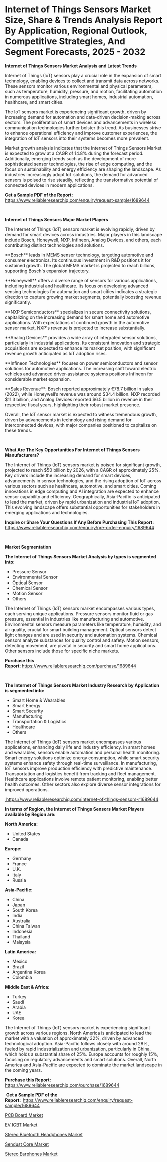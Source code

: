 <p><h1>Internet of Things Sensors Market Size, Share & Trends Analysis Report By Application, Regional Outlook, Competitive Strategies, And Segment Forecasts, 2025 - 2032</h1></p><p><strong>Internet of Things Sensors Market Analysis and Latest Trends</strong></p>
<p><p>Internet of Things (IoT) sensors play a crucial role in the expansion of smart technology, enabling devices to collect and transmit data across networks. These sensors monitor various environmental and physical parameters, such as temperature, humidity, pressure, and motion, facilitating automation in numerous applications, including smart homes, industrial automation, healthcare, and smart cities.</p><p>The IoT sensors market is experiencing significant growth, driven by increasing demand for automation and data-driven decision-making across sectors. The proliferation of smart devices and advancements in wireless communication technologies further bolster this trend. As businesses strive to enhance operational efficiency and improve customer experiences, the integration of IoT sensors into their systems becomes more prevalent.</p><p>Market growth analysis indicates that the Internet of Things Sensors Market is expected to grow at a CAGR of 14.8% during the forecast period. Additionally, emerging trends such as the development of more sophisticated sensor technologies, the rise of edge computing, and the focus on sustainability and energy efficiency are shaping the landscape. As industries increasingly adopt IoT solutions, the demand for advanced sensors is poised to rise steadily, reflecting the transformative potential of connected devices in modern applications.</p></p>
<p><strong>Get a Sample PDF of the Report:&nbsp;</strong> <a href="https://www.reliableresearchiq.com/enquiry/request-sample/1689644?utm_campaign=1870&utm_medium=2&utm_source=Github&utm_content=ia&utm_term=06042025&utm_id=internet-of-things-sensors">https://www.reliableresearchiq.com/enquiry/request-sample/1689644</a></p>
<p>&nbsp;</p>
<p><strong>Internet of Things Sensors Major Market Players</strong></p>
<p><p>The Internet of Things (IoT) sensors market is evolving rapidly, driven by demand for smart devices across industries. Major players in this landscape include Bosch, Honeywell, NXP, Infineon, Analog Devices, and others, each contributing distinct technologies and solutions.</p><p>**Bosch** leads in MEMS sensor technology, targeting automotive and consumer electronics. Its continuous investment in R&D positions it for sustained growth. The global MEMS market is projected to reach billions, supporting Bosch's expansion trajectory.</p><p>**Honeywell** offers a diverse range of sensors for various applications, including industrial and healthcare. Its focus on developing advanced sensing technologies for automation and smart cities indicates a strategic direction to capture growing market segments, potentially boosting revenue significantly.</p><p>**NXP Semiconductors** specializes in secure connectivity solutions, capitalizing on the increasing demand for smart home and automotive applications. With expectations of continued growth in the automotive sensor market, NXP's revenue is projected to increase substantially.</p><p>**Analog Devices** provides a wide array of integrated sensor solutions, particularly in industrial applications. Its consistent innovation and strategic acquisitions are expected to enhance its market position, with significant revenue growth anticipated as IoT adoption rises.</p><p>**Infineon Technologies** focuses on power semiconductors and sensor solutions for automotive applications. The increasing shift toward electric vehicles and advanced driver-assistance systems positions Infineon for considerable market expansion.</p><p>**Sales Revenue**: Bosch reported approximately €78.7 billion in sales (2022), while Honeywell’s revenue was around $34.4 billion. NXP recorded $11.3 billion, and Analog Devices reported $6.5 billion in revenue in their respective fiscal years, highlighting their robust market presence.</p><p>Overall, the IoT sensor market is expected to witness tremendous growth, driven by advancements in technology and rising demand for interconnected devices, with major companies positioned to capitalize on these trends.</p></p>
<p>&nbsp;</p>
<p><strong>What Are The Key Opportunities For Internet of Things Sensors Manufacturers?</strong></p>
<p><p>The Internet of Things (IoT) sensors market is poised for significant growth, projected to reach $50 billion by 2026, with a CAGR of approximately 25%. Key drivers include the increasing demand for smart devices, advancements in sensor technologies, and the rising adoption of IoT across various sectors such as healthcare, automotive, and smart cities. Coming innovations in edge computing and AI integration are expected to enhance sensor capability and efficiency. Geographically, Asia-Pacific is anticipated to lead the market, driven by rapid urbanization and industrial IoT adoption. This evolving landscape offers substantial opportunities for stakeholders in emerging applications and technologies.</p></p>
<p><strong>Inquire or Share Your Questions If Any Before Purchasing This Report:</strong> <a href="https://www.reliableresearchiq.com/enquiry/pre-order-enquiry/1689644?utm_campaign=1870&utm_medium=2&utm_source=Github&utm_content=ia&utm_term=06042025&utm_id=internet-of-things-sensors">https://www.reliableresearchiq.com/enquiry/pre-order-enquiry/1689644</a></p>
<p>&nbsp;</p>
<p><strong>Market Segmentation</strong></p>
<p><strong>The Internet of Things Sensors Market Analysis by types is segmented into:</strong></p>
<p><ul><li>Pressure Sensor</li><li>Environmental Sensor</li><li>Optical Sensor</li><li>Chemical Sensor</li><li>Motion Sensor</li><li>Others</li></ul></p>
<p><p>The Internet of Things (IoT) sensors market encompasses various types, each serving unique applications. Pressure sensors monitor fluid or gas pressure, essential in industries like manufacturing and automotive. Environmental sensors measure parameters like temperature, humidity, and air quality, crucial for smart building management. Optical sensors detect light changes and are used in security and automation systems. Chemical sensors analyze substances for quality control and safety. Motion sensors, detecting movement, are pivotal in security and smart home applications. Other sensors include those for specific niche markets.</p></p>
<p><strong>Purchase this Report:&nbsp;</strong><a href="https://www.reliableresearchiq.com/purchase/1689644?utm_campaign=1870&utm_medium=2&utm_source=Github&utm_content=ia&utm_term=06042025&utm_id=internet-of-things-sensors">https://www.reliableresearchiq.com/purchase/1689644</a></p>
<p>&nbsp;</p>
<p><strong>The Internet of Things Sensors Market Industry Research by Application is segmented into:</strong></p>
<p><ul><li>Smart Home & Wearables</li><li>Smart Energy</li><li>Smart Security</li><li>Manufacturing</li><li>Transportation & Logistics</li><li>Healthcare</li><li>Others</li></ul></p>
<p><p>The Internet of Things (IoT) sensors market encompasses various applications, enhancing daily life and industry efficiency. In smart homes and wearables, sensors enable automation and personal health monitoring. Smart energy solutions optimize energy consumption, while smart security systems enhance safety through real-time surveillance. In manufacturing, IoT sensors improve production efficiency with predictive maintenance. Transportation and logistics benefit from tracking and fleet management. Healthcare applications involve remote patient monitoring, enabling better health outcomes. Other sectors also explore diverse sensor integrations for improved operations.</p></p>
<p><a href="https://www.reliableresearchiq.com/internet-of-things-sensors-r1689644?utm_campaign=1870&utm_medium=2&utm_source=Github&utm_content=ia&utm_term=06042025&utm_id=internet-of-things-sensors">&nbsp;https://www.reliableresearchiq.com/internet-of-things-sensors-r1689644</a></p>
<p><strong>In terms of Region, the Internet of Things Sensors Market Players available by Region are:</strong></p>
<p>
    <p> <strong> North America: </strong>
        <ul>
            <li>United States</li>
            <li>Canada</li>
        </ul>
        </p> 
    <p> <strong> Europe: </strong>
        <ul>
            <li>Germany</li>
            <li>France</li>
            <li>U.K.</li>
            <li>Italy</li>
            <li>Russia</li>
        </ul>
        </p> 
    <p> <strong> Asia-Pacific: </strong>
        <ul>
            <li>China</li>
            <li>Japan</li>
            <li>South Korea</li>
            <li>India</li>
            <li>Australia</li>
            <li>China Taiwan</li>
            <li>Indonesia</li>
            <li>Thailand</li>
            <li>Malaysia</li>
        </ul>
        </p> 
    <p> <strong> Latin America: </strong>
        <ul>
            <li>Mexico</li>
            <li>Brazil</li>
            <li>Argentina Korea</li>
            <li>Colombia</li>
        </ul>
        </p> 
    <p> <strong> Middle East & Africa: </strong>
        <ul>
            <li>Turkey</li>
            <li>Saudi</li>
            <li>Arabia</li>
            <li>UAE</li>
            <li>Korea</li>
        </ul>
    </p>
    </p>
<p><p>The Internet of Things (IoT) sensors market is experiencing significant growth across various regions. North America is anticipated to lead the market with a valuation of approximately 32%, driven by advanced technological adoption. Asia-Pacific follows closely with around 28%, fueled by rapid industrialization and urbanization, particularly in China, which holds a substantial share of 25%. Europe accounts for roughly 15%, focusing on regulatory advancements and smart solutions. Overall, North America and Asia-Pacific are expected to dominate the market landscape in the coming years.</p></p>
<p><strong>Purchase this Report: </strong><a href="https://www.reliableresearchiq.com/purchase/1689644?utm_campaign=1870&utm_medium=2&utm_source=Github&utm_content=ia&utm_term=06042025&utm_id=internet-of-things-sensors">https://www.reliableresearchiq.com/purchase/1689644</a></p>
<p>&nbsp;<strong>Get a Sample PDF of the Report:&nbsp;&nbsp;</strong><a href="https://www.reliableresearchiq.com/enquiry/request-sample/1689644?utm_campaign=1870&utm_medium=2&utm_source=Github&utm_content=ia&utm_term=06042025&utm_id=internet-of-things-sensors">https://www.reliableresearchiq.com/enquiry/request-sample/1689644</a></p>
<p><strong></strong></p>
<p><p><a href="https://github.com/yuukoleuda/Market-Research-Report-List-1/blob/main/pcb-board-market.md?utm_campaign=1870&utm_medium=2&utm_source=Github&utm_content=ia&utm_term=06042025&utm_id=internet-of-things-sensors">PCB Board Market</a></p><p><a href="https://github.com/saguegrody74/Market-Research-Report-List-1/blob/main/ev-igbt-market.md?utm_campaign=1870&utm_medium=2&utm_source=Github&utm_content=ia&utm_term=06042025&utm_id=internet-of-things-sensors">EV IGBT Market</a></p><p><a href="https://github.com/tornapruttuz/Market-Research-Report-List-1/blob/main/stereo-bluetooth-headphones-market.md?utm_campaign=1870&utm_medium=2&utm_source=Github&utm_content=ia&utm_term=06042025&utm_id=internet-of-things-sensors">Stereo Bluetooth Headphones Market</a></p><p><a href="https://github.com/marteyfito9/Market-Research-Report-List-1/blob/main/sendust-core-market.md?utm_campaign=1870&utm_medium=2&utm_source=Github&utm_content=ia&utm_term=06042025&utm_id=internet-of-things-sensors">Sendust Core Market</a></p><p><a href="https://github.com/denighoylen1/Market-Research-Report-List-1/blob/main/stereo-earphones-market.md?utm_campaign=1870&utm_medium=2&utm_source=Github&utm_content=ia&utm_term=06042025&utm_id=internet-of-things-sensors">Stereo Earphones Market</a></p></p>
